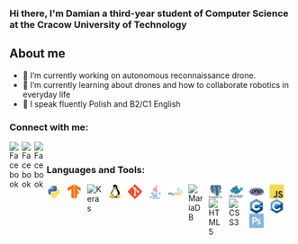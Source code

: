 ### Hi there, I'm Damian a third-year student of Computer Science at the Cracow University of Technology

## About me
- 🔭 I’m currently working on autonomous reconnaissance drone.
- 🌱 I’m currently learning about drones and how to collaborate robotics in everyday life
- 💬 I speak fluently Polish and B2/C1 English

### Connect with me:
[<img align="left" alt="Facebook" width="22px" src="https://cdn.jsdelivr.net/npm/simple-icons@3/icons/facebook.svg" />][facebook]
[<img align="left" alt="Facebook" width="22px" src="https://cdn.jsdelivr.net/npm/simple-icons@3/icons/linkedin.svg" />][linkedin]
[<img align="left" alt="Facebook" width="22px" src="https://cdn.jsdelivr.net/npm/simple-icons@3/icons/instagram.svg" />][instagram]

<br />

### Languages and Tools:
[<img align="left" alt="Python" width="26px" src="https://github.com/devicons/devicon/blob/v2.15.1/icons/python/python-original.svg" style="padding-right:10px;" />][python]
[<img align="left" alt="TensorFlow" width="26px" src="https://github.com/devicons/devicon/blob/v2.15.1/icons/tensorflow/tensorflow-original.svg" style="padding-right:10px;" />][tensorflow]
[<img align="left" alt="Keras" width="26px" src="https://github.com/valohai/ml-logos/blob/master/keras.svg" style="padding-right:10px;" />][keras]
[<img align="left" alt="Linux" width="26px" src="https://github.com/devicons/devicon/blob/v2.15.1/icons/linux/linux-original.svg" style="padding-right:10px;" />][linux]
[<img align="left" alt="Git" width="26px" src="https://github.com/devicons/devicon/blob/v2.15.1/icons/git/git-original.svg" style="padding-right:10px;" />][git]
[<img align="left" alt="Java" width="26px" src="https://github.com/devicons/devicon/blob/v2.15.1/icons/java/java-original.svg" style="padding-right:10px;" />][java]
[<img align="left" alt="MySQL" width="26px" src="https://raw.githubusercontent.com/devicons/devicon/master/icons/mysql/mysql-original-wordmark.svg" style="padding-right:10px;" />][mysql]
[<img align="left" alt="MariaDB" width="26px" src="https://www.vectorlogo.zone/logos/mariadb/mariadb-icon.svg" style="padding-right:10px;" />][mariadb]
[<img align="left" alt="PostgreSQL" width="26px" src="https://raw.githubusercontent.com/devicons/devicon/master/icons/postgresql/postgresql-original-wordmark.svg" style="padding-right:10px;" />][postgresql]
[<img align="left" alt="Docker" width="26px" src="https://raw.githubusercontent.com/devicons/devicon/master/icons/docker/docker-original-wordmark.svg" style="padding-right:10px;" />][docker]
[<img align="left" alt="PHP" width="26px" src="https://raw.githubusercontent.com/devicons/devicon/master/icons/php/php-original.svg" style="padding-right:10px;" />][php]
[<img align="left" alt="JavaScript" width="26px" src="https://github.com/devicons/devicon/blob/v2.15.1/icons/javascript/javascript-original.svg" style="padding-right:10px;" />][js]
[<img align="left" alt="HTML5" width="26px" src="https://cdn.jsdelivr.net/gh/devicons/devicon/icons/html5/html5-original.svg" style="padding-right:10px;" />][html]
[<img align="left" alt="CSS3" width="26px" src="https://cdn.jsdelivr.net/gh/devicons/devicon/icons/css3/css3-original.svg" style="padding-right:10px;" />][css]
[<img align="left" alt="CPP" width="26px" src="https://github.com/devicons/devicon/blob/v2.15.1/icons/cplusplus/cplusplus-original.svg" style="padding-right:10px;" />][cpp]
[<img align="left" alt="C" width="26px" src="https://github.com/devicons/devicon/blob/v2.15.1/icons/c/c-original.svg" style="padding-right:10px;" />][c]
[<img align="left" alt="Photoshop" width="26px" src="https://github.com/devicons/devicon/blob/v2.15.1/icons/photoshop/photoshop-plain.svg" style="padding-right:10px;" />][photoshop]

[facebook]: https://www.facebook.com/kluczyn/
[linkedin]: https://www.linkedin.com/in/dkluczyn/
[instagram]: https://www.instagram.com/dkluczyn/
[python]: https://www.python.org
[tensorflow]: https://www.tensorflow.org
[keras]: https://keras.io
[linux]: https://www.linux.org
[git]: https://git-scm.com
[java]: https://www.java.com
[mysql]: https://www.mysql.com
[mariadb]: https://www.mariadb.org
[postgresql]: https://www.postgresql.org
[docker]: https://www.docker.com
[php]: https://www.php.net
[js]: https://www.javascript.com
[html]: https://www.w3.org/html/
[css]: https://www.w3schools.com/css
[cpp]: https://www.w3schools.com/cpp
[c]: https://www.cprogramming.com
[photoshop]: https://www.photoshop.com
